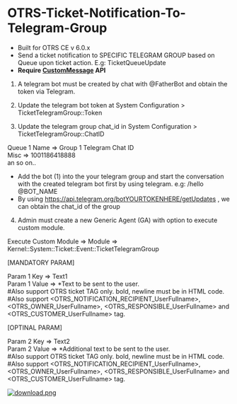 # OTRS-Ticket-Notification-To-Telegram-Group
- Built for OTRS CE v 6.0.x
- Send a ticket notification to SPECIFIC TELEGRAM GROUP based on Queue upon ticket action. E.g: TicketQueueUpdate
- **Require [CustomMessage](https://github.com/mo-azfar/OTRS-CustomMessage-API) API** 

1. A telegram bot must be created by chat with @FatherBot and obtain the token via Telegram.

2. Update the telegram bot token at System Configuration > TicketTelegramGroup::Token

3. Update the telegram group chat_id in System Configuration > TicketTelegramGroup::ChatID

Queue 1 Name => Group 1 Telegram Chat ID  
Misc => 1001186418888  
an so on..

* Add the bot (1) into the your telegram group and start the conversation with the created telegram bot first by using telegram. e.g: /hello @BOT_NAME  
* By using  https://api.telegram.org/botYOURTOKENHERE/getUpdates , we can obtain the chat_id of the group

4. Admin must create a new Generic Agent (GA) with option to execute custom module.

Execute Custom Module => Module => Kernel::System::Ticket::Event::TicketTelegramGroup
	
[MANDATORY PARAM]
	
Param 1 Key => Text1  
Param 1 Value => *Text to be sent to the user.  
#Also support OTRS ticket TAG only. bold, newline must be in HTML code.  
#Also support <OTRS_NOTIFICATION_RECIPIENT_UserFullname>, <OTRS_OWNER_UserFullname>, <OTRS_RESPONSIBLE_UserFullname> and <OTRS_CUSTOMER_UserFullname> tag.
	
[OPTINAL PARAM]
	
Param 2 Key => Text2  
Param 2 Value => *Additional text to be sent to the user.  
#Also support OTRS ticket TAG only. bold, newline must be in HTML code.  
#Also support <OTRS_NOTIFICATION_RECIPIENT_UserFullname>, <OTRS_OWNER_UserFullname>, <OTRS_RESPONSIBLE_UserFullname> and <OTRS_CUSTOMER_UserFullname> tag.


[![download.png](https://i.postimg.cc/YqVxSc86/download.png)](https://postimg.cc/qzsKm5Pq)
